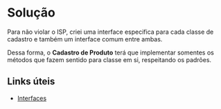# Solução

Para não violar o ISP, criei uma interface especifica para cada classe de cadastro e também um interface comum entre ambas. 

Dessa forma, o **Cadastro de Produto** terá que implementar somentes os métodos que fazem sentido para classe em si, respeitando os padrões.

## Links úteis

 - [Interfaces](https://www.macoratti.net/11/11/c_intf1.htm)